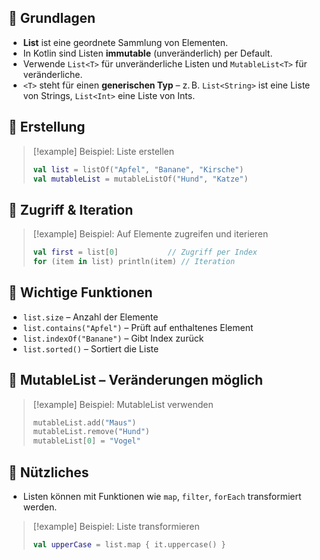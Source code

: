 
## 🔹 Grundlagen
- **List** ist eine geordnete Sammlung von Elementen.
- In Kotlin sind Listen **immutable** (unveränderlich) per Default.
- Verwende `List<T>` für unveränderliche Listen und `MutableList<T>` für veränderliche.
- `<T>` steht für einen **generischen Typ** – z. B. `List<String>` ist eine Liste von Strings, `List<Int>` eine Liste von Ints.

## 🔹 Erstellung
> [!example] Beispiel: Liste erstellen
> ```kotlin
> val list = listOf("Apfel", "Banane", "Kirsche")
> val mutableList = mutableListOf("Hund", "Katze")
> ```

## 🔹 Zugriff & Iteration
> [!example] Beispiel: Auf Elemente zugreifen und iterieren
> ```kotlin
> val first = list[0]           // Zugriff per Index
> for (item in list) println(item) // Iteration
> ```

## 🔹 Wichtige Funktionen
- `list.size` – Anzahl der Elemente
- `list.contains("Apfel")` – Prüft auf enthaltenes Element
- `list.indexOf("Banane")` – Gibt Index zurück
- `list.sorted()` – Sortiert die Liste

## 🔹 MutableList – Veränderungen möglich
> [!example] Beispiel: MutableList verwenden
> ```kotlin
> mutableList.add("Maus")
> mutableList.remove("Hund")
> mutableList[0] = "Vogel"
> ```

## 🔹 Nützliches
- Listen können mit Funktionen wie `map`, `filter`, `forEach` transformiert werden.

> [!example] Beispiel: Liste transformieren
> ```kotlin
> val upperCase = list.map { it.uppercase() }
> ```


